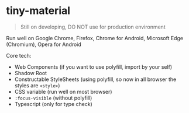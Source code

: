 # tiny-material

> Still on developing, DO NOT use for production environment

Run well on Google Chrome, Firefox, Chrome for Android, Microsoft Edge (Chromium), Opera for Android

Core tech:

* Web Components (if you want to use polyfill, import by your self)
* Shadow Root
* Constructable StyleSheets (using polyfill, so now in all browser the styles are `<style>`)
* CSS variable (run well on most browser)
* `:focus-visible` (without polyfill)
* Typescript (only for type check)
